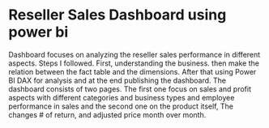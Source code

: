 # Reseller Sales Dashboard using power bi
Dashboard focuses on analyzing the reseller sales performance in different aspects. Steps I followed. First, understanding the business. then make the relation between the fact table and the dimensions. After that using Power BI DAX for analysis and at the end publishing the dashboard. The dashboard consists of two pages. The first one focus on sales and profit aspects with different categories and business types and employee performance in sales and the second one on the product itself, The changes  # of return, and adjusted price month over month.
